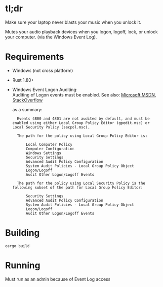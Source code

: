 # tl;dr
Make sure your laptop never blasts your music when you unlock it.

Mutes your audio playback devices when you logon, logoff, lock, or unlock your computer. (via the Windows Event Log). 
# Requirements

* Windows (not cross platform)
* Rust 1.80+
* Windows Event Logon Auditing:  
  Auditing of Logon events must be enabled. See also: [Microsoft MSDN](https://learn.microsoft.com/en-us/previous-versions/windows/it-pro/windows-server-2008-R2-and-2008/dd772704(v=ws.10)), [StackOverflow](https://stackoverflow.com/questions/11385164/eventviewer-eventid-for-lock-and-unlock#:%7E:text=The%20lock%20event%20ID%20is,Local%20Policies%20%2D%3E%20Audit%20Policy)

    as a summary:  
    
        Events 4800 and 4801 are not audited by default, and must be enabled using either Local Group Policy Editor (gpedit.msc) or Local Security Policy (secpol.msc).

        The path for the policy using Local Group Policy Editor is:

            Local Computer Policy
            Computer Configuration
            Windows Settings
            Security Settings
            Advanced Audit Policy Configuration
            System Audit Policies - Local Group Policy Object
            Logon/Logoff
            Audit Other Logon/Logoff Events

        The path for the policy using Local Security Policy is the following subset of the path for Local Group Policy Editor:

            Security Settings
            Advanced Audit Policy Configuration
            System Audit Policies - Local Group Policy Object
            Logon/Logoff
            Audit Other Logon/Logoff Events



# Building

`cargo build`

# Running
Must run as an admin because of Event Log access